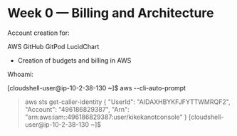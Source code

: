 # Week 0 — Billing and Architecture

Account creation for:

AWS
GitHub
GitPod
LucidChart
 

- Creation of budgets and billing in AWS

Whoami:

[cloudshell-user@ip-10-2-38-130 ~]$ aws --cli-auto-prompt
> aws sts get-caller-identity
{
    "UserId": "AIDAXHBYKFJFYTTWMRQF2",
    "Account": "496186829387",
    "Arn": "arn:aws:iam::496186829387:user/kikekanotconsole"
}
[cloudshell-user@ip-10-2-38-130 ~]$ 
